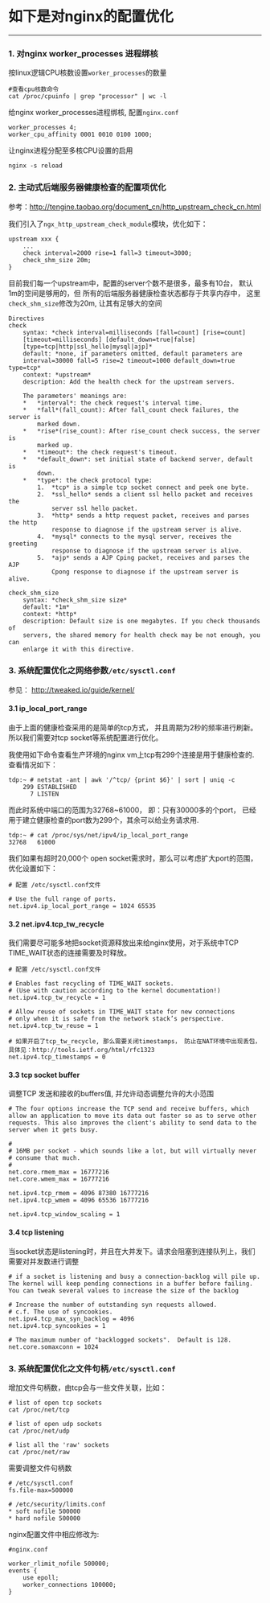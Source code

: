 # 如下是对nginx的配置优化

------

### 1. 对nginx worker_processes 进程绑核

按linux逻辑CPU核数设置`worker_processes`的数量

```shell
#查看cpu核数命令
cat /proc/cpuinfo | grep "processor" | wc -l
```

给nginx worker_processes进程绑核, 配置`nginx.conf`
```config
worker_processes 4;
worker_cpu_affinity 0001 0010 0100 1000; 
```

让nginx进程分配至多核CPU设置的启用
```shell
nginx -s reload
```

### 2. 主动式后端服务器健康检查的配置项优化

参考：http://tengine.taobao.org/document_cn/http_upstream_check_cn.html

我们引入了`ngx_http_upstream_check_module`模块，优化如下：
```config
upstream xxx {
    ...
    check interval=2000 rise=1 fall=3 timeout=3000;
    check_shm_size 20m;
}
```

目前我们每一个upstream中，配置的server个数不是很多，最多有10台， 默认1m的空间是够用的，但 所有的后端服务器健康检查状态都存于共享内存中， 这里`check_shm_size`修改为20m, 让其有足够大的空间

```config
Directives
check
    syntax: *check interval=milliseconds [fall=count] [rise=count]
    [timeout=milliseconds] [default_down=true|false]
    [type=tcp|http|ssl_hello|mysql|ajp]*
    default: *none, if parameters omitted, default parameters are
    interval=30000 fall=5 rise=2 timeout=1000 default_down=true type=tcp*
    context: *upstream*
    description: Add the health check for the upstream servers.
    
    The parameters' meanings are:
    *   *interval*: the check request's interval time.
    *   *fall*(fall_count): After fall_count check failures, the server is
        marked down.
    *   *rise*(rise_count): After rise_count check success, the server is
        marked up.
    *   *timeout*: the check request's timeout.
    *   *default_down*: set initial state of backend server, default is
        down.
    *   *type*: the check protocol type:
        1.  *tcp* is a simple tcp socket connect and peek one byte.
        2.  *ssl_hello* sends a client ssl hello packet and receives the
            server ssl hello packet.
        3.  *http* sends a http request packet, receives and parses the http
            response to diagnose if the upstream server is alive.
        4.  *mysql* connects to the mysql server, receives the greeting
            response to diagnose if the upstream server is alive.
        5.  *ajp* sends a AJP Cping packet, receives and parses the AJP
            Cpong response to diagnose if the upstream server is alive.

check_shm_size
    syntax: *check_shm_size size*
    default: *1m*
    context: *http*
    description: Default size is one megabytes. If you check thousands of
    servers, the shared memory for health check may be not enough, you can
    enlarge it with this directive.
```

### 3. 系统配置优化之网络参数`/etc/sysctl.conf`

参见： http://tweaked.io/guide/kernel/

#### 3.1 ip_local_port_range

由于上面的健康检查采用的是简单的tcp方式， 并且周期为2秒的频率进行刷新。所以我们需要对tcp socket等系统配置进行优化。

我使用如下命令查看生产环境的nginx vm上tcp有299个连接是用于健康检查的. 查看情况如下：
```shell
tdp:~ # netstat -ant | awk '/^tcp/ {print $6}' | sort | uniq -c
    299 ESTABLISHED
      7 LISTEN
```

而此时系统中端口的范围为32768~61000， 即：只有30000多的个port， 已经用于建立健康检查的port数为299个，其余可以给业务请求用.

```shell
tdp:~ # cat /proc/sys/net/ipv4/ip_local_port_range
32768   61000
```

我们如果有超时20,000个 open socket需求时，那么可以考虑扩大port的范围，优化设置如下：
```config
# 配置 /etc/sysctl.conf文件

# Use the full range of ports.
net.ipv4.ip_local_port_range = 1024 65535
```

#### 3.2 net.ipv4.tcp_tw_recycle

我们需要尽可能多地把socket资源释放出来给nginx使用，对于系统中TCP TIME_WAIT状态的连接需要及时释放。

```config
# 配置 /etc/sysctl.conf文件

# Enables fast recycling of TIME_WAIT sockets.
# (Use with caution according to the kernel documentation!)
net.ipv4.tcp_tw_recycle = 1

# Allow reuse of sockets in TIME_WAIT state for new connections
# only when it is safe from the network stack’s perspective.
net.ipv4.tcp_tw_reuse = 1

# 如果开启了tcp_tw_recycle, 那么需要关闭timestamps， 防止在NAT环境中出现丢包，具体见：http://tools.ietf.org/html/rfc1323
net.ipv4.tcp_timestamps = 0
```


#### 3.3 tcp socket buffer

调整TCP 发送和接收的buffers值, 并允许动态调整允许的大小范围

```config
# The four options increase the TCP send and receive buffers, which allow an application to move its data out faster so as to serve other requests. This also improves the client's ability to send data to the server when it gets busy.

#
# 16MB per socket - which sounds like a lot, but will virtually never
# consume that much.
#
net.core.rmem_max = 16777216
net.core.wmem_max = 16777216

net.ipv4.tcp_rmem = 4096 87380 16777216
net.ipv4.tcp_wmem = 4096 65536 16777216

net.ipv4.tcp_window_scaling = 1
```

#### 3.4 tcp listening

当socket状态是listening时，并且在大并发下。请求会阻塞到连接队列上，我们需要对并发数进行调整

```config
# if a socket is listening and busy a connection-backlog will pile up. The kernel will keep pending connections in a buffer before failing. You can tweak several values to increase the size of the backlog

# Increase the number of outstanding syn requests allowed.
# c.f. The use of syncookies.
net.ipv4.tcp_max_syn_backlog = 4096
net.ipv4.tcp_syncookies = 1

# The maximum number of "backlogged sockets".  Default is 128.
net.core.somaxconn = 1024
```

### 3. 系统配置优化之文件句柄`/etc/sysctl.conf`

增加文件句柄数，由tcp会与一些文件关联，比如：
```shell
# list of open tcp sockets
cat /proc/net/tcp

# list of open udp sockets
cat /proc/net/udp

# list all the 'raw' sockets
cat /proc/net/raw
```

需要调整文件句柄数

```config
# /etc/sysctl.conf 
fs.file-max=500000

# /etc/security/limits.conf
* soft nofile 500000
* hard nofile 500000
```

nginx配置文件中相应修改为:

```config
#nginx.conf

worker_rlimit_nofile 500000;
events {
    use epoll;
    worker_connections 100000;
}
```
